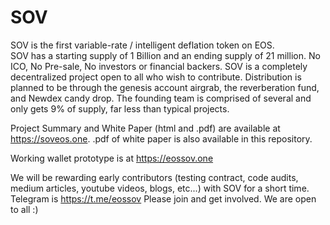 # SOV
SOV is the first variable-rate / intelligent deflation token on EOS.  
SOV has a starting supply of 1 Billion and an ending supply of 21 million. 
No ICO, No Pre-sale, No investors or financial backers. 
SOV is a completely decentralized project open to all who wish to contribute. 
Distribution is planned to be through the genesis account airgrab, the reverberation fund, and Newdex candy drop. 
The founding team is comprised of several and only gets 9% of supply, far less than typical projects.

Project Summary and White Paper (html and .pdf) are available at https://soveos.one. .pdf of white paper is also available in this repository.

Working wallet prototype is at https://eossov.one

We will be rewarding early contributors (testing contract, code audits, medium articles, youtube videos, blogs, etc...) with SOV for a short time.
Telegram is https://t.me/eossov  Please join and get involved.  We are open to all :) 




